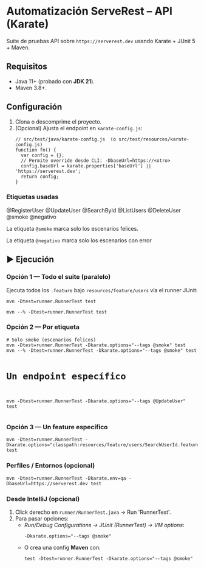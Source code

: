 <h1>Automatización ServeRest – API (Karate)</h1>
<p class="note">Suite de pruebas API sobre <code>https://serverest.dev</code> usando Karate + JUnit 5 + Maven.</p>

<h2>Requisitos</h2>
<ul>
  <li>Java 11+ (probado con <strong>JDK 21</strong>).</li>
  <li>Maven 3.8+.</li>
</ul>

<h2>Configuración</h2>
<ol>
  <li>Clona o descomprime el proyecto.</li>
  <li>(Opcional) Ajusta el endpoint en <code>karate-config.js</code>:
    <pre><code>// src/test/java/karate-config.js  (o src/test/resources/karate-config.js)
function fn() {
  var config = {};
  // Permite override desde CLI: -DbaseUrl=https://&lt;otro&gt;
  config.baseUrl = karate.properties['baseUrl'] || 'https://serverest.dev';
  return config;
}
</code></pre>
  </li>
</ol>

<h3>Etiquetas usadas</h3>
<div class="chips">
  <span class="chip">@RegisterUser</span>
  <span class="chip">@UpdateUser</span>
  <span class="chip">@SearchById</span>
  <span class="chip">@ListUsers</span>
  <span class="chip">@DeleteUser</span>
  <span class="chip">@smoke</span>
  <span class="chip">@negativo</span>
</div>
<p class="note">La etiqueta <code>@smoke</code> marca solo los escenarios felices.</p>
<p class="note">La etiqueta <code>@negativo</code> marca solo los escenarios con error</p>

<h2>▶️ Ejecución</h2>

<h3>Opción 1 — Todo el suite (paralelo)</h3>
<p>Ejecuta todos los <code>.feature</code> bajo <code>resources/feature/users</code> vía el runner JUnit:</p>
<pre><code>mvn -Dtest=runner.RunnerTest test
</code></pre>
<pre><code>mvn --% -Dtest=runner.RunnerTest test
</code></pre>

<h3>Opción 2 — Por etiqueta</h3>
<pre><code># Solo smoke (escenarios felices)
mvn -Dtest=runner.RunnerTest -Dkarate.options="--tags @smoke" test
mvn --% -Dtest=runner.RunnerTest -Dkarate.options="--tags @smoke" test

# Un endpoint específico
mvn -Dtest=runner.RunnerTest -Dkarate.options="--tags @UpdateUser" test
</code></pre>

<h3>Opción 3 — Un feature específico</h3>
<pre><code>mvn -Dtest=runner.RunnerTest -Dkarate.options="classpath:resources/feature/users/SearchUserId.feature" test
</code></pre>

<h3>Perfiles / Entornos (opcional)</h3>
<pre><code>mvn -Dtest=runner.RunnerTest -Dkarate.env=qa -DbaseUrl=https://serverest.dev test
</code></pre>

<h3>Desde IntelliJ (opcional)</h3>
<ol>
  <li>Click derecho en <code>runner/RunnerTest.java</code> → <span class="kbd">Run 'RunnerTest'</span>.</li>
  <li>Para pasar opciones:
    <ul>
      <li><em>Run/Debug Configurations → JUnit (RunnerTest) → VM options</em>:
        <pre><code>-Dkarate.options="--tags @smoke"
</code></pre>
      </li>
      <li>O crea una config <strong>Maven</strong> con:
        <pre><code>test -Dtest=runner.RunnerTest -Dkarate.options="--tags @smoke"
</code></pre>
      </li>
    </ul>
  </li>
</ol>

